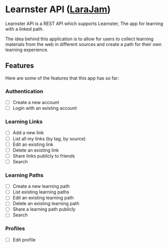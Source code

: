 # Learnster API ([LaraJam](https://larajam.dev))

Learnster API is a REST API which supports Learnster, The app for learning with a linked path.

The idea behind this application is to allow for users to collect learning materials from the web in different sources and create a path for their own learning experience.

## Features
Here are some of the features that this app has so far:

### Authentication

- [ ]  Create a new account
- [ ]  Login with an existing account

### Learning Links

- [ ]  Add a new link
- [ ]  List all my links (by tag, by source)
- [ ]  Edit an existing link
- [ ]  Delete an existing link
- [ ]  Share links publicly to friends
- [ ]  Search

### Learning Paths

- [ ]  Create a new learning path
- [ ]  List existing learning paths
- [ ]  Edit an existing learning path
- [ ]  Delete an existing learning path
- [ ]  Share a learning path publicly
- [ ]  Search

### Profiles

- [ ]  Edit profile
